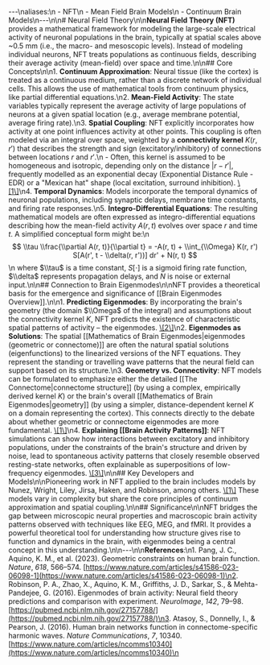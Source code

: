 ---\naliases:\n  - NFT\n  - Mean Field Brain Models\n  - Continuum Brain Models\n---\n\n# Neural Field Theory\n\n**Neural Field Theory (NFT)** provides a mathematical framework for modeling the large-scale electrical activity of neuronal populations in the brain, typically at spatial scales above ~0.5 mm (i.e., the macro- and mesoscopic levels). Instead of modeling individual neurons, NFT treats populations as continuous fields, describing their average activity (mean-field) over space and time.\n\n## Core Concepts\n\n1.  **Continuum Approximation**: Neural tissue (like the cortex) is treated as a continuous medium, rather than a discrete network of individual cells. This allows the use of mathematical tools from continuum physics, like partial differential equations.\n2.  **Mean-Field Activity**: The state variables typically represent the average activity of large populations of neurons at a given spatial location (e.g., average membrane potential, average firing rate).\n3.  **Spatial Coupling**: NFT explicitly incorporates how activity at one point influences activity at other points. This coupling is often modeled via an integral over space, weighted by a **connectivity kernel** $K(r, r')$ that describes the strength and sign (excitatory/inhibitory) of connections between locations $r$ and $r'$.\n    -   Often, this kernel is assumed to be homogeneous and isotropic, depending only on the distance $|r - r'|$, frequently modelled as an exponential decay (Exponential Distance Rule - EDR) or a \"Mexican hat\" shape (local excitation, surround inhibition). [\\[1\\]](https://www.nature.com/articles/s41586-023-06098-1)\n4.  **Temporal Dynamics**: Models incorporate the temporal dynamics of neuronal populations, including synaptic delays, membrane time constants, and firing rate responses.\n5.  **Integro-Differential Equations**: The resulting mathematical models are often expressed as integro-differential equations describing how the mean-field activity $A(r, t)$ evolves over space $r$ and time $t$. A simplified conceptual form might be:\n    $$ \\tau \\frac{\\partial A(r, t)}{\\partial t} = -A(r, t) + \\int_{\\Omega} K(r, r') S[A(r', t - \\delta(r, r'))] dr' + N(r, t) $$\n    where $\\tau$ is a time constant, $S[\cdot]$ is a sigmoid firing rate function, $\\delta$ represents propagation delays, and $N$ is noise or external input.\n\n## Connection to Brain Eigenmodes\n\nNFT provides a theoretical basis for the emergence and significance of [[Brain Eigenmodes Overview]].\n\n1.  **Predicting Eigenmodes**: By incorporating the brain's geometry (the domain $\\Omega$ of the integral) and assumptions about the connectivity kernel $K$, NFT predicts the existence of characteristic spatial patterns of activity – the eigenmodes. [\\[2\\]](https://pubmed.ncbi.nlm.nih.gov/27157788/)\n2.  **Eigenmodes as Solutions**: The spatial [[Mathematics of Brain Eigenmodes|eigenmodes (geometric or connectome)]] are often the natural spatial solutions (eigenfunctions) to the linearized versions of the NFT equations. They represent the standing or travelling wave patterns that the neural field can support based on its structure.\n3.  **Geometry vs. Connectivity**: NFT models can be formulated to emphasize either the detailed [[The Connectome|connectome structure]] (by using a complex, empirically derived kernel $K$) or the brain's overall [[Mathematics of Brain Eigenmodes|geometry]] (by using a simpler, distance-dependent kernel $K$ on a domain representing the cortex). This connects directly to the debate about whether geometric or connectome eigenmodes are more fundamental. [\\[1\\]](https://www.nature.com/articles/s41586-023-06098-1)\n4.  **Explaining [[Brain Activity Patterns]]**: NFT simulations can show how interactions between excitatory and inhibitory populations, under the constraints of the brain's structure and driven by noise, lead to spontaneous activity patterns that closely resemble observed resting-state networks, often explainable as superpositions of low-frequency eigenmodes. [\\[3\\]](https://www.nature.com/articles/ncomms10340)\n\n## Key Developers and Models\n\nPioneering work in NFT applied to the brain includes models by Nunez, Wright, Liley, Jirsa, Haken, and Robinson, among others. [\\[1\\]](https://www.nature.com/articles/s41586-023-06098-1) These models vary in complexity but share the core principles of continuum approximation and spatial coupling.\n\n## Significance\n\nNFT bridges the gap between microscopic neural properties and macroscopic brain activity patterns observed with techniques like EEG, MEG, and fMRI. It provides a powerful theoretical tool for understanding how structure gives rise to function and dynamics in the brain, with eigenmodes being a central concept in this understanding.\n\n---\n\n**References**:\n1.  Pang, J. C., Aquino, K. M., et al. (2023). Geometric constraints on human brain function. *Nature*, *618*, 566–574. [https://www.nature.com/articles/s41586-023-06098-1](https://www.nature.com/articles/s41586-023-06098-1)\n2.  Robinson, P. A., Zhao, X., Aquino, K. M., Griffiths, J. D., Sarkar, S., & Mehta-Pandejee, G. (2016). Eigenmodes of brain activity: Neural field theory predictions and comparison with experiment. *NeuroImage*, *142*, 79–98. [https://pubmed.ncbi.nlm.nih.gov/27157788/](https://pubmed.ncbi.nlm.nih.gov/27157788/)\n3.  Atasoy, S., Donnelly, I., & Pearson, J. (2016). Human brain networks function in connectome-specific harmonic waves. *Nature Communications*, *7*, 10340. [https://www.nature.com/articles/ncomms10340](https://www.nature.com/articles/ncomms10340)\n 